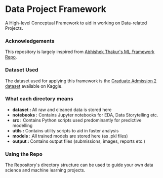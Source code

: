# Data Project Framework
A High-level Conceptual Framework to aid in working on Data-related Projects.

### Acknowledgements
This repository is largely inspired from [Abhishek Thakur's ML Framework Repo](https://github.com/abhishekkrthakur/mlframework). 

### Dataset Used
The dataset used for applying this framework is the [Graduate Admission 2 dataset](https://www.kaggle.com/mohansacharya/graduate-admissions) available on Kaggle.

### What each directory means
* **dataset :** All raw and cleaned data is stored here
* **notebooks :** Contains Jupyter notebooks for EDA, Data Storytelling etc.
* **src :** Contains Python scripts used predominantly for predictive modelling
* **utils :** Contains utility scripts to aid in faster analysis
* **models :** All trained models are stored here (as .pkl files)
* **output :** Contains output files (submissions, images, reports etc.)

### Using the Repo
The Repository's directory structure can be used to guide your own data science and machine learning projects.  
